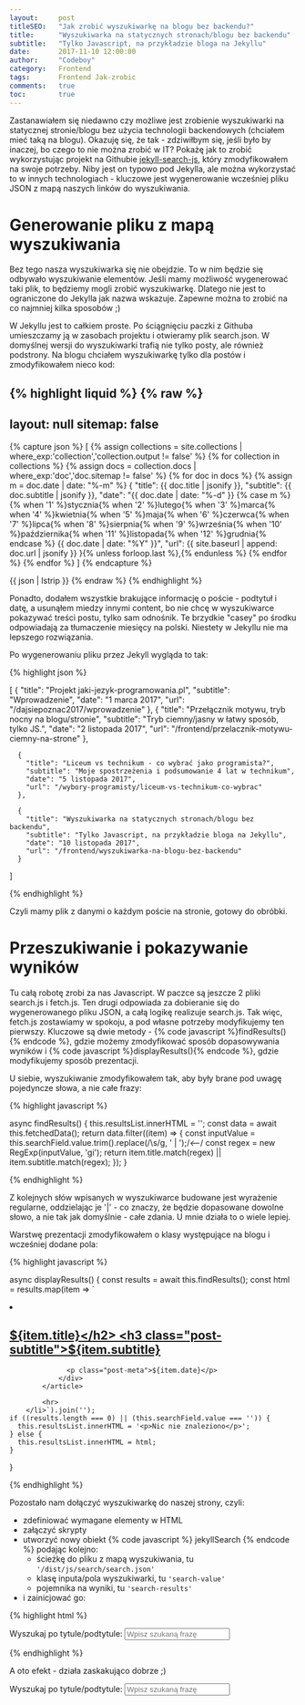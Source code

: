 ```yaml
---
layout:     post
titleSEO:	"Jak zrobić wyszukiwarkę na blogu bez backendu?"
title:      "Wyszukiwarka na statycznych stronach/blogu bez backendu"
subtitle:   "Tylko Javascript, na przykładzie bloga na Jekyllu"
date:       2017-11-10 12:00:00
author:     "Codeboy"
category:   Frontend
tags:	    Frontend Jak-zrobic
comments:   true
toc:        true
---
```


Zastanawiałem się niedawno czy możliwe jest zrobienie wyszukiwarki na statycznej stronie/blogu bez użycia technologii backendowych (chciałem mieć taką na blogu). Okazuję się, że tak - zdziwiłbym się, jeśli było by  inaczej, bo czego to nie można zrobić w IT? Pokażę jak to zrobić wykorzystując projekt na Githubie [jekyll-search-js](https://github.com/daviddarnes/jekyll-search-js), który zmodyfikowałem na swoje potrzeby. Niby jest on typowo pod Jekylla, ale można wykorzystać to w innych technologiach - kluczowe jest wygenerowanie wcześniej pliku JSON z mapą naszych linków do wyszukiwania.

# Generowanie pliku z mapą wyszukiwania

Bez tego nasza wyszukiwarka się nie obejdzie. To w nim będzie się odbywało wyszukiwanie elementów. Jeśli mamy możliwość wygenerować taki plik, to będziemy mogli zrobić wyszukiwarkę. Dlatego nie jest to ograniczone do Jekylla jak nazwa wskazuje. Zapewne można to zrobić na co najmniej kilka sposobów ;)

W Jekyllu jest to całkiem proste. Po ściągnięciu paczki z Githuba umieszczamy ją w zasobach projektu i otwieramy plik <span class="file">search.json</span>. W domyślnej wersji do wyszukiwarki trafią nie tylko posty, ale również podstrony. Na blogu chciałem wyszukiwarkę tylko dla postów i zmodyfikowałem nieco kod:

{% highlight liquid %}
{% raw %}
---
layout: null
sitemap: false
---

{% capture json %}
[
  {% assign collections = site.collections | where_exp:'collection','collection.output != false' %}
  {% for collection in collections %}
    {% assign docs = collection.docs | where_exp:'doc','doc.sitemap != false' %}
    {% for doc in docs %}
      {% assign m = doc.date | date: "%-m" %}
      {
        "title": {{ doc.title | jsonify }},
        "subtitle": {{ doc.subtitle | jsonify }},
        "date": "{{ doc.date | date: "%-d" }} {% case m %}{% when '1' %}stycznia{% when '2' %}lutego{% when '3' %}marca{% when '4' %}kwietnia{% when '5' %}maja{% when '6' %}czerwca{% when '7' %}lipca{% when '8' %}sierpnia{% when '9' %}września{% when '10' %}października{% when '11' %}listopada{% when '12' %}grudnia{% endcase %} {{ doc.date | date: "%Y" }}",
        "url": {{ site.baseurl | append: doc.url | jsonify }}
      }{% unless forloop.last %},{% endunless %}
    {% endfor %}
  {% endfor %}
]
{% endcapture %}

{{ json | lstrip }}
{% endraw %}
{% endhighlight %}

Ponadto, dodałem wszystkie brakujące informację o poście - podtytuł i datę, a usunąłem miedzy innymi content, bo nie chcę w wyszukiwarce pokazywać treści postu, tylko sam odnośnik. Te brzydkie "casey" po środku odpowiadają za tłumaczenie miesięcy na polski. Niestety w Jekyllu nie ma lepszego rozwiązania.

Po wygenerowaniu pliku przez Jekyll wygląda to tak:

{% highlight json %}

[
      {
        "title": "Projekt jaki-jezyk-programowania.pl",
        "subtitle": "Wprowadzenie",
        "date": "1 marca 2017",
        "url": "/dajsiepoznac2017/wprowadzenie"
      },
      <!-- ... -->
      {
        "title": "Przełącznik motywu, tryb nocny na blogu/stronie",
        "subtitle": "Tryb ciemny/jasny w łatwy sposób, tylko JS.",
        "date": "2 listopada 2017",
        "url": "/frontend/przelacznik-motywu-ciemny-na-strone"
      },

      {
        "title": "Liceum vs technikum - co wybrać jako programista?",
        "subtitle": "Moje spostrzeżenia i podsumowanie 4 lat w technikum",
        "date": "5 listopada 2017",
        "url": "/wybory-programisty/liceum-vs-technikum-co-wybrac"
      },

      {
        "title": "Wyszukiwarka na statycznych stronach/blogu bez backendu",
        "subtitle": "Tylko Javascript, na przykładzie bloga na Jekyllu",
        "date": "10 listopada 2017",
        "url": "/frontend/wyszukiwarka-na-blogu-bez-backendu"
      }
]

{% endhighlight %}

Czyli mamy plik z danymi o każdym poście na stronie, gotowy do obróbki.

# Przeszukiwanie i pokazywanie wyników

Tu całą robotę zrobi za nas Javascript. W paczce są jeszcze 2 pliki <span class="file">search.js</span> i <span class="file">fetch.js</span>. Ten drugi odpowiada za dobieranie się do wygenerowanego pliku JSON, a całą logikę realizuje <span class="file">search.js</span>. Tak więc, <span class="file">fetch.js</span> zostawiamy w spokoju, a pod własne potrzeby modyfikujemy ten pierwszy. Kluczowe są dwie metody - {% code javascript %}findResults(){% endcode %}, gdzie możemy zmodyfikować sposób dopasowywania wyników i {% code javascript %}displayResults(){% endcode %}, gdzie modyfikujemy sposób prezentacji.

U siebie, wyszukiwanie zmodyfikowałem tak, aby były brane pod uwagę pojedyncze słowa, a nie całe frazy:

{% highlight javascript %}

async findResults() {
    this.resultsList.innerHTML = '<i class="fa fa-spinner fa-pulse fa-2x fa-fw"></i>';
    const data = await this.fetchedData();
    return data.filter((item) => {
      const inputValue = this.searchField.value.trim().replace(/\s/g, ' | ');/*<--*/
      const regex = new RegExp(inputValue, 'gi');
      return item.title.match(regex) || item.subtitle.match(regex);
    });
  }

{% endhighlight %}

 Z kolejnych słów wpisanych w wyszukiwarce budowane jest wyrażenie regularne, oddzielając je \'\|\' - co znaczy, że będzie dopasowane dowolne słowo, a nie tak jak domyślnie - całe zdania. U mnie działa to o wiele lepiej.
 
 Warstwę prezentacji zmodyfikowałem o klasy występujące na blogu i wcześniej dodane pola:


{% highlight javascript %}

async displayResults() {
    const results = await this.findResults();
    const html = results.map(item => `
        <li class="result">
            <article class="result__article  article">
                <div class="post-preview">
                  <a href="${item.url}">
                    <h2 class="post-title">${item.title}</h2>
                    <h3 class="post-subtitle">${item.subtitle}</h3>
                  </a>
          
                  <p class="post-meta">${item.date}</p>
                </div>
            </article>
            
            <hr>
        </li>`).join('');
    if ((results.length === 0) || (this.searchField.value === '')) {
      this.resultsList.innerHTML = '<p>Nic nie znaleziono</p>';
    } else {
      this.resultsList.innerHTML = html;
    }
  }

{% endhighlight %}

Pozostało nam dołączyć wyszukiwarkę do naszej strony, czyli:
- zdefiniować wymagane elementy w HTML
- załączyć skrypty
- utworzyć nowy obiekt {% code javascript %} jekyllSearch {% endcode %} podając kolejno:
    * ścieżkę do pliku z mapą wyszukiwania, tu <code class="highlight"><span class="s">'/dist/js/search/search.json'</span></code>
    * klasę inputa/pola wyszukiwarki, tu <code class="highlight"><span class="s">'search-value'</span></code>
    * pojemnika na wyniki, tu <code class="highlight"><span class="s">'search-results'</span></code>
- i zainicjować go:

{% highlight html %}

<div class="search-engine">
  <label>
    Wyszukaj po tytule/podtytule:
    <input class="search-value" placeholder="Wpisz szukaną frazę"/>
  </label>

  <div class="search-results"></div>

  <script src="/dist/js/search/fetch.min.js"></script>
  <script src="/dist/js/search/search.min.js"></script>

  <script>

    const search = new jekyllSearch(
      '/dist/js/search/search.json',
      '.search-value',
      '.search-results',
    );

    search.init();

  </script>
</div>

{% endhighlight %}



A oto efekt - działa zaskakująco dobrze ;)

<div class="search-engine">
  <label>
    Wyszukaj po tytule/podtytule:
    <input class="search-value" placeholder="Wpisz szukaną frazę"/>
  </label>

  <div class="search-results"></div>

  <script src="/dist/js/search/fetch.min.js"></script>
  <script src="/dist/js/search/search.min.js"></script>

  <script>

    const search = new jekyllSearch(
      '/dist/js/search/search.json',
      '.search-value',
      '.search-results',
    );

    search.init();

    search.getUrlSearchQuery();

  </script>
</div>


